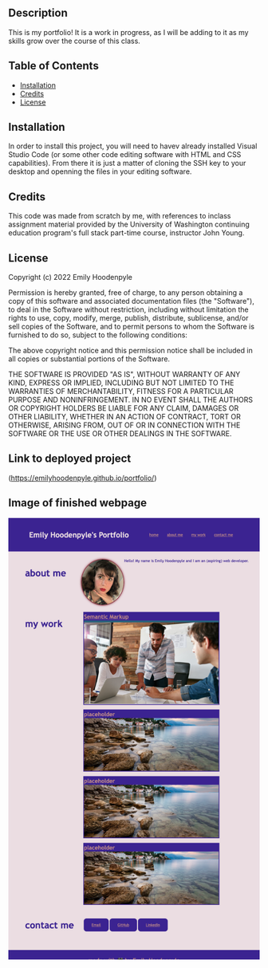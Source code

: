 <Portfolio>

## Description

This is my portfolio! It is a work in progress, as I will be adding to it as my skills grow over the course of this class. 

## Table of Contents
- [Installation](#installation)
- [Credits](#credits)
- [License](#license)

## Installation

In order to install this project, you will need to havev already installed Visual Studio Code (or some other code editing software with HTML and CSS capabilities). From there it is just a matter of cloning the SSH key to your desktop and openning the files in your editing software.

## Credits

This code was made from scratch by me, with references to inclass assignment material provided by the University of Washington continuing education program's full stack part-time course, instructor John Young.

## License

Copyright (c) 2022 Emily Hoodenpyle

Permission is hereby granted, free of charge, to any person obtaining a copy
of this software and associated documentation files (the "Software"), to deal
in the Software without restriction, including without limitation the rights
to use, copy, modify, merge, publish, distribute, sublicense, and/or sell
copies of the Software, and to permit persons to whom the Software is
furnished to do so, subject to the following conditions:

The above copyright notice and this permission notice shall be included in all
copies or substantial portions of the Software.

THE SOFTWARE IS PROVIDED "AS IS", WITHOUT WARRANTY OF ANY KIND, EXPRESS OR
IMPLIED, INCLUDING BUT NOT LIMITED TO THE WARRANTIES OF MERCHANTABILITY,
FITNESS FOR A PARTICULAR PURPOSE AND NONINFRINGEMENT. IN NO EVENT SHALL THE
AUTHORS OR COPYRIGHT HOLDERS BE LIABLE FOR ANY CLAIM, DAMAGES OR OTHER
LIABILITY, WHETHER IN AN ACTION OF CONTRACT, TORT OR OTHERWISE, ARISING FROM,
OUT OF OR IN CONNECTION WITH THE SOFTWARE OR THE USE OR OTHER DEALINGS IN THE
SOFTWARE.


## Link to deployed project

(https://emilyhoodenpyle.github.io/portfolio/)

## Image of finished webpage
![img](./assets/images/finishedDesignScreenshot.png)